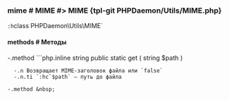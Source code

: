 ### mime # MIME #> MIME {tpl-git PHPDaemon/Utils/MIME.php}

`:h`class PHPDaemon\Utils\MIME`

#### methods # Методы

 -.method ```php.inline
 string public static get ( string $path )
 ```
   -.n Возвращает MIME-заголовок файла или `false`
   -.n.ti `:hc`$path` — путь до файла

 -.method &nbsp;
